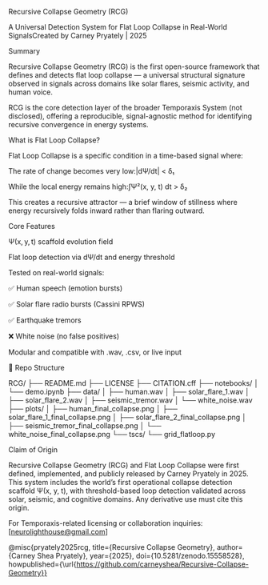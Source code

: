 Recursive Collapse Geometry (RCG)

A Universal Detection System for Flat Loop Collapse in Real-World SignalsCreated by Carney Pryately | 2025

Summary

Recursive Collapse Geometry (RCG) is the first open-source framework that defines and detects flat loop collapse — a universal structural signature observed in signals across domains like solar flares, seismic activity, and human voice.

RCG is the core detection layer of the broader Temporaxis System (not disclosed), offering a reproducible, signal-agnostic method for identifying recursive convergence in energy systems.

What is Flat Loop Collapse?

Flat Loop Collapse is a specific condition in a time-based signal where:

The rate of change becomes very low:|dΨ/dt| < δ₁

While the local energy remains high:∫Ψ²(x, y, t) dt > δ₂

This creates a recursive attractor — a brief window of stillness where energy recursively folds inward rather than flaring outward.

Core Features

Ψ(x, y, t) scaffold evolution field

Flat loop detection via dΨ/dt and energy threshold

Tested on real-world signals:

✅ Human speech (emotion bursts)

✅ Solar flare radio bursts (Cassini RPWS)

✅ Earthquake tremors

❌ White noise (no false positives)

Modular and compatible with .wav, .csv, or live input

📂 Repo Structure

RCG/
├── README.md
├── LICENSE
├── CITATION.cff
├── notebooks/
│   └── demo.ipynb
├── data/
│   ├── human.wav
│   ├── solar_flare_1.wav
│   ├── solar_flare_2.wav
│   ├── seismic_tremor.wav
│   └── white_noise.wav
├── plots/
│   ├── human_final_collapse.png
│   ├── solar_flare_1_final_collapse.png
│   ├── solar_flare_2_final_collapse.png
│   ├── seismic_tremor_final_collapse.png
│   └── white_noise_final_collapse.png
└── tscs/
    └── grid_flatloop.py

Claim of Origin

Recursive Collapse Geometry (RCG) and Flat Loop Collapse were first defined, implemented, and publicly released by Carney Pryately in 2025. This system includes the world’s first operational collapse detection scaffold Ψ(x, y, t), with threshold-based loop detection validated across solar, seismic, and cognitive domains. Any derivative use must cite this origin.

For Temporaxis-related licensing or collaboration inquiries: [neurolighthouse@gmail.com]

@misc{pryately2025rcg,
  title={Recursive Collapse Geometry},
  author={Carney Shea Pryately},
  year={2025},
  doi={10.5281/zenodo.15558528},
  howpublished={\url{https://github.com/carneyshea/Recursive-Collapse-Geometry}}